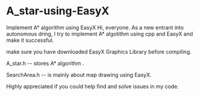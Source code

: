# A_star-using-EasyX
Implement A* algorithm using EasyX 
Hi, everyone. As a new entrant into autonomous dring, I try to implement A* algotithm using cpp and EasyX and make it successful.

make sure you have downloaded EasyX Graphics Library before compiling.

A_star.h -- stores A* algorithm .

SearchArea.h -- is mainly about map drawing using EasyX.

Highly appreciated if you could help find and solve issues in my code.
